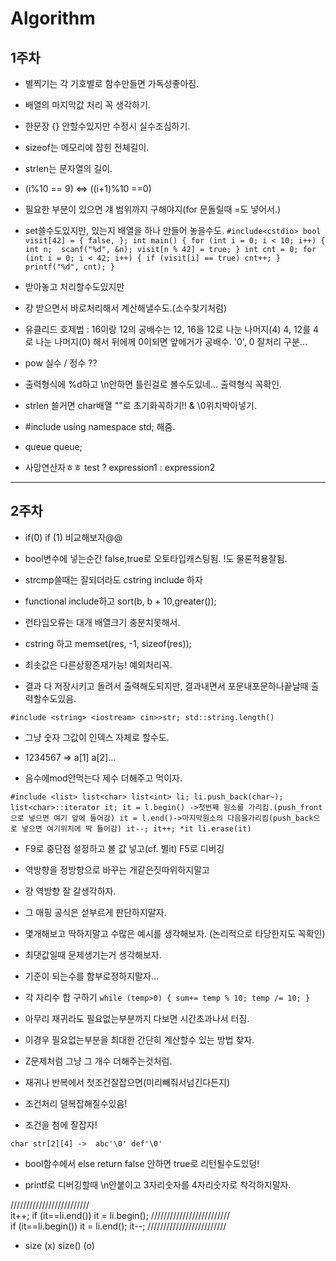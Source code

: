 # Algorithm
## 1주차
- 별찍기는 각 기호별로 함수만들면 가독성좋아짐.
- 배열의 마지막값 처리 꼭 생각하기.
- 한문장 {} 안할수있지만 수정시 실수조심하기.
- sizeof는 메모리에 잡힌 전체길이.
- strlen는 문자열의 길이.
- (i%10 == 9) <=> ((i+1)%10 ==0)
- 필요한 부분이 있으면 걔 범위까지 구해야지(for 문돌릴때 =도 넣어서.)
- set쓸수도있지만, 있는지 배열을 하나 만들어 놓을수도.
`#include<cstdio>
bool visit[42] = { false, };
int main() {
	for (int i = 0; i < 10; i++) {
		int n;  scanf("%d", &n);
		visit[n % 42] = true;
	}
	int cnt = 0;
	for (int i = 0; i < 42; i++) {
		if (visit[i] == true) cnt++;
	}
	printf("%d", cnt);
}`


- 받아놓고 처리할수도있지만
- 걍 받으면서 바로처리해서 계산해낼수도.(소수찾기처럼)
- 유클리드 호제법 : 16이랑 12의 공배수는
12, 16을 12로 나눈 나머지(4)
4, 12를 4로 나눈 나머지(0)
해서 뒤에께 0이되면 앞에거가 공배수.
'0', 0 잘처리 구분...
- pow 실수 / 정수 ??

- 출력형식에 %d하고 \n안하면 틀린걸로 볼수도있네... 출력형식 꼭확인.
- strlen 쓸거면 char배열 ""로 초기화꼭하기!! & \0위치박아넣기.
- #include <queue> using namespace std; 해줌.
- queue<int> queue;
- 사망연산자ㅎㅎ test ? expression1 : expression2

---

## 2주차
- if(0) if (1) 비교해보자@@
- bool변수에 넣는순간 false,true로 오토타입캐스팅됨. !도 물론적용잘됨.
- strcmp쓸때는 잘되더라도 cstring include 하자

- functional include하고
sort(b, b + 10,greater<int>());

- 런타임오류는 대개 배열크기 충분치못해서.
- cstring 하고 memset(res, -1, sizeof(res));

- 최솟값은 다른상황존재가능! 예외처리꼭.

- 결과 다 저장시키고 돌려서 출력해도되지만, 결과내면서 포문내포문하나끝날때 출력할수도있음.


`#include <string> <iostream>
cin>>str;
std::string.length()`


- 그냥 숫자 그값이 인덱스 자체로 할수도.

- 1234567
=> a[1] a[2]...


- 음수에mod안먹는다 제수 더해주고 먹이자.


`#include <list>
list<char> list<int> li;
li.push_back(char~);
list<char>::iterator it;
it = l.begin() ->첫번째 원소를 가리킴.(push_front으로 넣으면 여기 앞에 들어감)
it = l.end()->마지막원소의 다음을가리킴(push_back으로 넣으면 여기위치에 딱 들어감)
it--; it++; *it
li.erase(it) `


- F9로 중단점 설정하고 볼 값 넣고(cf. 별it) F5로 디버깅


- 역방향을 정방향으로 바꾸는 개같은짓따위하지말고
- 걍 역방향 잘 갈생각하자.
- 그 매핑 공식은 섣부르게 판단하지말자.
- 몇개해보고 딱하지말고 수많은 예시를 생각해보자. (논리적으로 타당한지도 꼭확인)
- 최댓값일때 문제생기는거 생각해보자.
- 기준이 되는수를 함부로정하지말자...


- 각 자리수 합 구하기
`while (temp>0) {
  sum+= temp % 10;
  temp /= 10;
}`


- 아무리 재귀라도 필요없는부분까지 다보면 시간초과나서 터짐.
- 이경우 필요없는부분을 최대한 간단히 계산할수 있는 방법 찾자.

- Z문제처럼 그냥 그 개수 더해주는것처럼.


- 재귀나 반복에서 첫조건잘잡으면(미리빼줘서넘긴다든지) 
- 조건처리 덜복잡해질수있음!
- 조건을 첨에 잘잡자!

`char str[2][4]
-> 
abc'\0'
def'\0'`

- bool함수에서 else return false 안하면 true로 리턴될수도있덩!



- printf로 디버깅할때 \n안붙이고 3자리숫자를 4자리숫자로 착각하지말자.


/////////////////////////	
it++;
if (it==li.end()) it = li.begin();
/////////////////////////							
if (it==li.begin()) it = li.end();
it--;
/////////////////////////










- size		 (x)
  size()	 (o)









